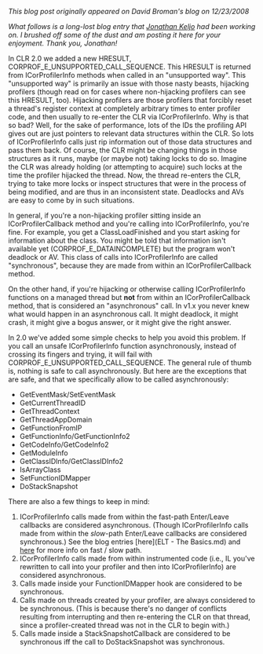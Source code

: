 *This blog post originally appeared on David Broman's blog on 12/23/2008*


_What follows is a long-lost blog entry that_ [_Jonathan Keljo_](http://blogs.msdn.com/jkeljo) _had been working on.  I brushed off some of the dust and am posting it here for your enjoyment.  Thank you, Jonathan!_

In CLR 2.0 we added a new HRESULT, CORPROF\_E\_UNSUPPORTED\_CALL\_SEQUENCE.  This HRESULT is returned from ICorProfilerInfo methods when called in an "unsupported way".  This "unsupported way" is primarily an issue with those nasty beasts, hijacking profilers (though read on for cases where non-hijacking profilers can see this HRESULT, too).  Hijacking profilers are those profilers that forcibly reset a thread's register context at completely arbitrary times to enter profiler code, and then usually to re-enter the CLR via ICorProfilerInfo.  Why is that so bad?  Well, for the sake of performance, lots of the IDs the profiling API gives out are just pointers to relevant data structures within the CLR. So lots of ICorProfilerInfo calls just rip information out of those data structures and pass them back. Of course, the CLR might be changing things in those structures as it runs, maybe (or maybe not) taking locks to do so.  Imagine the CLR was already holding (or attempting to acquire) such locks at the time the profiler hijacked the thread.  Now, the thread re-enters the CLR, trying to take more locks or inspect structures that were in the process of being modified, and are thus in an inconsistent state.  Deadlocks and AVs are easy to come by in such situations.

In general, if you're a non-hijacking profiler sitting inside an ICorProfilerCallback method and you're calling into ICorProfilerInfo, you're fine. For example, you get a ClassLoadFinished and you start asking for information about the class. You might be told that information isn't available yet (CORPROF\_E\_DATAINCOMPLETE) but the program won't deadlock or AV.  This class of calls into ICorProfilerInfo are called "synchronous", because they are made from within an ICorProfilerCallback method.

On the other hand, if you're hijacking or otherwise calling ICorProfilerInfo functions on a managed thread but **not** from within an ICorProfilerCallback method, that is considered an "asynchronous" call.  In v1.x you never knew what would happen in an asynchronous call. It might deadlock, it might crash, it might give a bogus answer, or it might give the right answer.

In 2.0 we've added some simple checks to help you avoid this problem. If you call an unsafe ICorProfilerInfo function asynchronously, instead of crossing its fingers and trying, it will fail with CORPROF\_E\_UNSUPPORTED\_CALL\_SEQUENCE.  The general rule of thumb is, nothing is safe to call asynchronously.  But here are the exceptions that are safe, and that we specifically allow to be called asynchronously:

- GetEventMask/SetEventMask 
- GetCurrentThreadID 
- GetThreadContext 
- GetThreadAppDomain 
- GetFunctionFromIP 
- GetFunctionInfo/GetFunctionInfo2 
- GetCodeInfo/GetCodeInfo2 
- GetModuleInfo 
- GetClassIDInfo/GetClassIDInfo2 
- IsArrayClass 
- SetFunctionIDMapper 
- DoStackSnapshot 

There are also a few things to keep in mind:

1. ICorProfilerInfo calls made from within the fast-path Enter/Leave callbacks are considered asynchronous.  (Though ICorProfilerInfo calls made from within the _slow_-path Enter/Leave callbacks are considered synchronous.)  See the blog entries [here](ELT - The Basics.md) and [here](http://blogs.msdn.com/jkeljo/archive/2005/08/11/450506.aspx) for more info on fast / slow path. 
2. ICorProfilerInfo calls made from within instrumented code (i.e., IL you've rewritten to call into your profiler and then into ICorProfilerInfo) are considered asynchronous. 
3. Calls made inside your FunctionIDMapper hook are considered to be synchronous. 
4. Calls made on threads created by your profiler, are always considered to be synchronous.  (This is because there's no danger of conflicts resulting from interrupting and then re-entering the CLR on that thread, since a profiler-created thread was not in the CLR to begin with.) 
5. Calls made inside a StackSnapshotCallback are considered to be synchronous iff the call to DoStackSnapshot was synchronous.   

